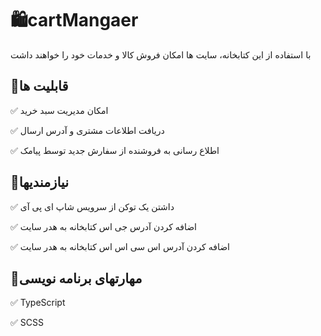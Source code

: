 # 🛍cartMangaer
با استفاده از این کتابخانه، سایت ها امکان فروش کالا و خدمات خود را خواهند داشت

## 📝قابلیت ها

✅ امکان مدیریت سبد خرید

✅ دریافت اطلاعات مشتری و آدرس ارسال

✅ اطلاع رسانی به فروشنده از سفارش جدید توسط پیامک

## 📝نیازمندیها
✅ داشتن یک توکن از سرویس شاپ ای پی آی

✅ اضافه کردن آدرس جی اس کتابخانه به هدر سایت

✅ اضافه کردن آدرس اس سی اس اس کتابخانه به هدر سایت

## 💪مهارتهای برنامه نویسی
✅ TypeScript

✅ SCSS
